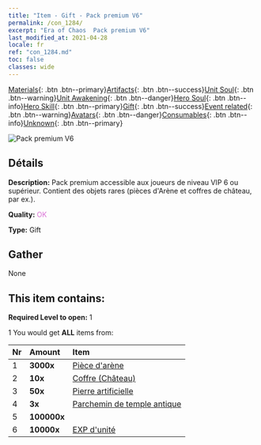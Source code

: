 ```yaml
---
title: "Item - Gift - Pack premium V6"
permalink: /con_1284/
excerpt: "Era of Chaos  Pack premium V6"
last_modified_at: 2021-04-28
locale: fr
ref: "con_1284.md"
toc: false
classes: wide
---
```

 [Materials](/ItemsFR/){: .btn .btn--primary}[Artifacts](/ItemsFR/Artifacts/){: .btn .btn--success}[Unit Soul](/ItemsFR/UnitSoul/){: .btn .btn--warning}[Unit Awakening](/ItemsFR/UnitAwakening/){: .btn .btn--danger}[Hero Soul](/ItemsFR/HeroSoul/){: .btn .btn--info}[Hero Skill](/ItemsFR/HeroSkill/){: .btn .btn--primary}[Gift](/ItemsFR/Gift/){: .btn .btn--success}[Event related](/ItemsFR/Events/){: .btn .btn--warning}[Avatars](/ItemsFR/Avatars/){: .btn .btn--danger}[Consumables](/ItemsFR/Consumables/){: .btn .btn--info}[Unknown](/ItemsFR/Unknown/){: .btn .btn--primary}

 ![Pack premium V6](/images/t/i_905006.png)

## Détails
 **Description:** Pack premium accessible aux joueurs de niveau VIP 6 ou supérieur. Contient des objets rares (pièces d'Arène et coffres de château, par ex.).

 **Quality:** <span style="color: #DA70D6">OK</span>

 **Type:** Gift

## Gather

  None

## This item contains:

 **Required Level to open:** 1

 1 You would get **ALL** items  from:

  | Nr | Amount |     Item    |
  |:---|:-------|:------------|
  | 1 |  **3000x** | [Pièce d'arène](/ItemsFR/con_903/) |  | 
  | 2 |  **10x** | [Coffre (Château)](/ItemsFR/con_1269/) |  | 
  | 3 |  **50x** | [Pierre artificielle](/ItemsFR/art_188/) |  | 
  | 4 |  **3x** | [Parchemin de temple antique](/ItemsFR/con_697/) |  | 
  | 5 |  **100000x** | <i class="fas fa-coins"/> |  | 
  | 6 |  **10000x** | [EXP d'unité](/ItemsFR/con_902/) |  | 
